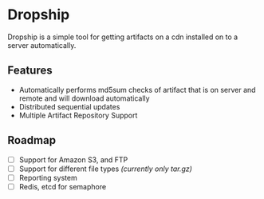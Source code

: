 # Dropship

Dropship is a simple tool for getting artifacts on a cdn
installed on to a server automatically.

## Features

- Automatically performs md5sum checks of artifact that is on server and remote
and will download automatically
- Distributed sequential updates
- Multiple Artifact Repository Support

## Roadmap

- [ ] Support for Amazon S3, and FTP
- [ ] Support for different file types _(currently only tar.gz)_
- [ ] Reporting system
- [ ] Redis, etcd for semaphore
